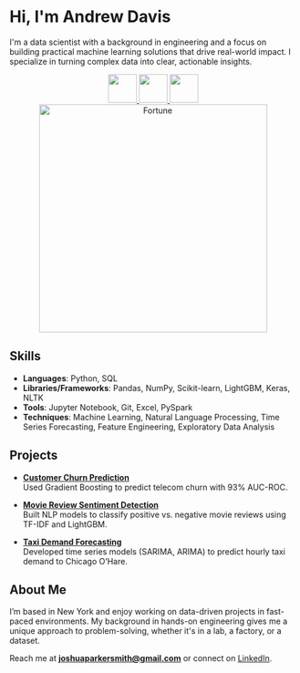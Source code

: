 # Hi, I'm Andrew Davis

I'm a data scientist with a background in engineering and a focus on building practical machine learning solutions that drive real-world impact. I specialize in turning complex data into clear, actionable insights.


<p align="center"> 
    <a href="https://www.linkedin.com/in/lucashenrique-santos/">
        <img height="50" src="images/linkedin_icon.svg" />
    </a>
    <a href="mailto:lucas.hneto@hotmail.com">
        <img height="50" src="images/gmail_icon.svg" />
    </a>
    <a href="https://discord.com/users/379762938019446785">
        <img height="50" src="images/discord_icon.svg" />
    </a>
    <br/>
    <img src="metrics.plugin.fortune.svg" alt="Fortune" width="400">
</p>

##  Skills

- **Languages**: Python, SQL  
- **Libraries/Frameworks**: Pandas, NumPy, Scikit-learn, LightGBM, Keras, NLTK  
- **Tools**: Jupyter Notebook, Git, Excel, PySpark  
- **Techniques**: Machine Learning, Natural Language Processing, Time Series Forecasting, Feature Engineering, Exploratory Data Analysis

##  Projects

- **[Customer Churn Prediction](https://github.com/JTsmit2013/Customer_Churn_S17)**  
  Used Gradient Boosting to predict telecom churn with 93% AUC-ROC.  

- **[Movie Review Sentiment Detection](https://github.com/JTsmit2013/Machine_Learning_Texts_S14)**  
  Built NLP models to classify positive vs. negative movie reviews using TF-IDF and LightGBM.  

- **[Taxi Demand Forecasting](https://github.com/JTsmit2013/Taxi_Demand_Prediction_S13)**  
  Developed time series models (SARIMA, ARIMA) to predict hourly taxi demand to Chicago O’Hare.

##  About Me

I’m based in New York and enjoy working on data-driven projects in fast-paced environments. My background in hands-on engineering gives me a unique approach to problem-solving, whether it's in a lab, a factory, or a dataset.

 Reach me at **joshuaparkersmith@gmail.com** or connect on [LinkedIn](https://www.linkedin.com/in/joshua-smith-profile).
